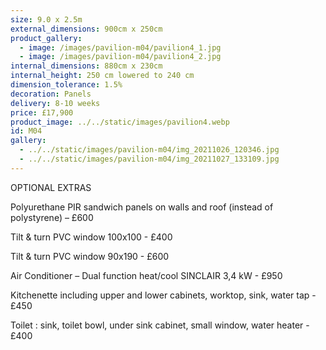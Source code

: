 ```yaml
---
size: 9.0 x 2.5m
external_dimensions: 900cm x 250cm
product_gallery:
  - image: /images/pavilion-m04/pavilion4_1.jpg
  - image: /images/pavilion-m04/pavilion4_2.jpg
internal_dimensions: 880cm x 230cm
internal_height: 250 cm lowered to 240 cm
dimension_tolerance: 1.5%
decoration: Panels
delivery: 8-10 weeks
price: £17,900
product_image: ../../static/images/pavilion4.webp
id: M04
gallery:
  - ../../static/images/pavilion-m04/img_20211026_120346.jpg
  - ../../static/images/pavilion-m04/img_20211027_133109.jpg
---
```

OPTIONAL EXTRAS



   Polyurethane PIR sandwich panels on walls and roof (instead of polystyrene) – £600

   Tilt & turn PVC window 100x100 - £400

   Tilt & turn PVC window 90x190 - £600

   Air Conditioner – Dual function heat/cool SINCLAIR 3,4 kW - £950

   Kitchenette including upper and lower cabinets, worktop, sink, water tap - £450

   Toilet : sink, toilet bowl, under sink cabinet, small window, water heater - £400
